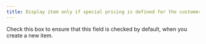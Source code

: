 ```yaml
---
title: Display item only if special pricing is defined for the customer - Item Def-Ecom-websales
---
```



Check this box to ensure that this field is checked by default, when  you create a new item.
